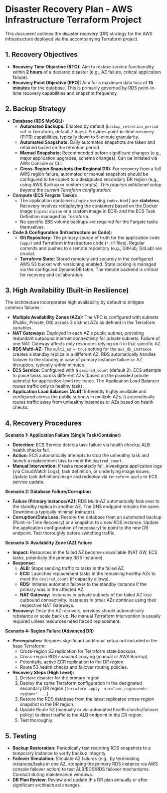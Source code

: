 # Disaster Recovery Plan - AWS Infrastructure Terraform Project

This document outlines the disaster recovery (DR) strategy for the AWS infrastructure deployed via the accompanying Terraform project.

## 1. Recovery Objectives

*   **Recovery Time Objective (RTO):** Aim to restore service functionality within **2 hours** of a declared disaster (e.g., AZ failure, critical application failure).
*   **Recovery Point Objective (RPO):** Aim for a maximum data loss of **15 minutes** for the database. This is primarily governed by RDS point-in-time recovery capabilities and snapshot frequency.

## 2. Backup Strategy

*   **Database (RDS MySQL):**
    *   **Automated Backups:** Enabled by default (`backup_retention_period` set in Terraform, default 7 days). Provides point-in-time recovery (PITR) capabilities, typically down to 5-minute granularity.
    *   **Automated Snapshots:** Daily automated snapshots are taken and retained based on the retention period.
    *   **Manual Snapshots:** Recommended before significant changes (e.g., major application upgrades, schema changes). Can be initiated via AWS Console or CLI.
    *   **Cross-Region Snapshots (for Regional DR):** For recovery from a full AWS region failure, automated or manual snapshots should be configured to be copied to a designated secondary DR region (e.g., using AWS Backup or custom scripts). *This requires additional setup beyond the current Terraform configuration.*
*   **Compute (ECS Fargate Tasks):**
    *   The application containers (`nginx` serving `index.html`) are **stateless**. Recovery involves redeploying the containers based on the Docker image (`nginx:alpine` or a custom image in ECR) and the ECS Task Definition managed by Terraform.
    *   No specific EBS volume backups are required for the Fargate tasks themselves.
*   **Code & Configuration (Infrastructure as Code):**
    *   **Git Repository:** The primary source of truth for the application code (`app/`) and Terraform infrastructure code (`*.tf` files). Regular commits and pushes to a remote repository (e.g., GitHub, GitLab) are crucial.
    *   **Terraform State:** Stored remotely and securely in the configured AWS S3 bucket with versioning enabled. State locking is managed via the configured DynamoDB table. The remote backend is critical for recovery and collaboration.

## 3. High Availability (Built-in Resilience)

The architecture incorporates high availability by default to mitigate common failures:

*   **Multiple Availability Zones (AZs):** The VPC is configured with subnets (Public, Private, DB) across 3 distinct AZs as defined in the Terraform variables.
*   **NAT Gateways:** Deployed in each AZ's public subnet, providing redundant outbound internet connectivity for private subnets. Failure of one NAT Gateway affects only resources relying on it in that specific AZ.
*   **RDS Multi-AZ:** The `multi_az = true` setting for the `aws_db_instance` creates a standby replica in a different AZ. RDS automatically handles failover to the standby in case of primary instance failure or AZ disruption, typically within minutes.
*   **ECS Service:** Configured with a `desired_count` (default 2). ECS attempts to place tasks across different AZs (based on the provided private subnets) for application-level resilience. The Application Load Balancer routes traffic only to healthy tasks.
*   **Application Load Balancer (ALB):** Inherently highly available and configured across the public subnets in multiple AZs. It automatically routes traffic away from unhealthy instances or AZs based on health checks.

## 4. Recovery Procedures

**Scenario 1: Application Failure (Single Task/Container)**
*   **Detection:** ECS Service detects task failure via health checks; ALB health checks fail.
*   **Action:** ECS automatically attempts to stop the unhealthy task and launch a replacement task to meet the `desired_count`.
*   **Manual Intervention:** If tasks repeatedly fail, investigate application logs (via CloudWatch Logs), task definition, or underlying image issues. Update task definition/image and redeploy via `terraform apply` or ECS service update.

**Scenario 2: Database Failure/Corruption**
*   **Failure (Primary Instance/AZ):** RDS Multi-AZ automatically fails over to the standby replica in another AZ. The DNS endpoint remains the same. Downtime is typically minimal (minutes).
*   **Corruption/Data Loss:** Restore the database from an automated backup (Point-in-Time Recovery) or a snapshot to a *new* RDS instance. Update the application configuration (if necessary) to point to the new DB endpoint. Test thoroughly before switching traffic.

**Scenario 3: Availability Zone (AZ) Failure**
*   **Impact:** Resources in the failed AZ become unavailable (NAT GW, ECS tasks, potentially the primary RDS instance).
*   **Response:**
    *   **ALB:** Stops sending traffic to tasks in the failed AZ.
    *   **ECS:** Launches replacement tasks in the remaining healthy AZs to meet the `desired_count` (if capacity allows).
    *   **RDS:** Initiates automatic failover to the standby instance if the primary was in the affected AZ.
    *   **NAT Gateway:** Instances in private subnets of the failed AZ lose outbound connectivity. Instances in other AZs continue using their respective NAT Gateways.
*   **Recovery:** Once the AZ recovers, services should automatically rebalance or scale back up. No manual Terraform intervention is usually required unless resources need forced replacement.

**Scenario 4: Region Failure (Advanced DR)**
*   **Prerequisites:** Requires significant additional setup not included in the base Terraform:
    *   Cross-region S3 replication for Terraform state backups.
    *   Cross-region RDS snapshot copying (manual or AWS Backup).
    *   Potentially, active ECR replication to the DR region.
    *   Route 53 health checks and failover routing policies.
*   **Recovery Steps (High Level):**
    1.  Declare disaster for the primary region.
    2.  Deploy the *same* Terraform configuration in the designated secondary DR region (`terraform apply -var="aws_region=<dr-region>" ...`).
    3.  Restore the RDS database from the latest replicated cross-region snapshot in the DR region.
    4.  Update Route 53 (manually or via automated health checks/failover policy) to direct traffic to the ALB endpoint in the DR region.
    5.  Test thoroughly.

## 5. Testing

*   **Backup Restoration:** Periodically test restoring RDS snapshots to a temporary instance to verify backup integrity.
*   **Failover Simulation:** Simulate AZ failures (e.g., by terminating instances/tasks in one AZ, stopping the primary RDS instance via AWS console failover action) to test ALB/ECS/RDS failover mechanisms. Conduct during maintenance windows.
*   **DR Plan Review:** Review and update this DR plan annually or after significant architectural changes. 